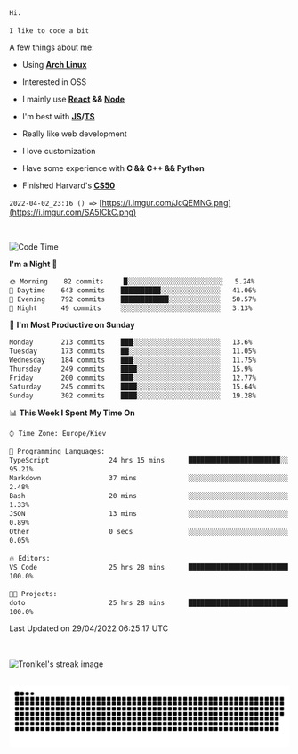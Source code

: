 ```
Hi.

I like to code a bit
```

A few things about me:

-   Using **[Arch Linux](https://archlinux.org/)**

-   Interested in OSS

-   I mainly use **[React](https://reactjs.org/) && [Node](https://nodejs.org/en/)**

-   I'm best with **[JS](https://www.javascript.com/)/[TS](https://www.typescriptlang.org/)**

-   Really like web development

-   I love customization

-   Have some experience with **C && C++ && Python**

-   Finished Harvard's **[CS50](https://cs50.harvard.edu)**

`2022-04-02_23:16 () =>` [https://i.imgur.com/JcQEMNG.png](https://i.imgur.com/SA5ICkC.png)

<br>

<!--START_SECTION:waka-->
![Code Time](http://img.shields.io/badge/Code%20Time-573%20hrs%2035%20mins-blue)

**I'm a Night 🦉** 

```text
🌞 Morning    82 commits     █░░░░░░░░░░░░░░░░░░░░░░░░   5.24% 
🌆 Daytime    643 commits    ██████████░░░░░░░░░░░░░░░   41.06% 
🌃 Evening    792 commits    ████████████░░░░░░░░░░░░░   50.57% 
🌙 Night      49 commits     ░░░░░░░░░░░░░░░░░░░░░░░░░   3.13%

```
📅 **I'm Most Productive on Sunday** 

```text
Monday       213 commits    ███░░░░░░░░░░░░░░░░░░░░░░   13.6% 
Tuesday      173 commits    ██░░░░░░░░░░░░░░░░░░░░░░░   11.05% 
Wednesday    184 commits    ███░░░░░░░░░░░░░░░░░░░░░░   11.75% 
Thursday     249 commits    ████░░░░░░░░░░░░░░░░░░░░░   15.9% 
Friday       200 commits    ███░░░░░░░░░░░░░░░░░░░░░░   12.77% 
Saturday     245 commits    ████░░░░░░░░░░░░░░░░░░░░░   15.64% 
Sunday       302 commits    ████░░░░░░░░░░░░░░░░░░░░░   19.28%

```


📊 **This Week I Spent My Time On** 

```text
⌚︎ Time Zone: Europe/Kiev

💬 Programming Languages: 
TypeScript               24 hrs 15 mins      ███████████████████████░░   95.21% 
Markdown                 37 mins             ░░░░░░░░░░░░░░░░░░░░░░░░░   2.48% 
Bash                     20 mins             ░░░░░░░░░░░░░░░░░░░░░░░░░   1.33% 
JSON                     13 mins             ░░░░░░░░░░░░░░░░░░░░░░░░░   0.89% 
Other                    0 secs              ░░░░░░░░░░░░░░░░░░░░░░░░░   0.05%

🔥 Editors: 
VS Code                  25 hrs 28 mins      █████████████████████████   100.0%

🐱‍💻 Projects: 
doto                     25 hrs 28 mins      █████████████████████████   100.0%

```


 Last Updated on 29/04/2022 06:25:17 UTC
<!--END_SECTION:waka-->

<br>

<p><img align="center" src="https://github-readme-streak-stats.herokuapp.com/?user=Tronikelis&theme=dark" alt="Tronikel's streak image" /></p>

<br>

<img title="" src="https://raw.githubusercontent.com/Tronikelis/Tronikelis/output/github-contribution-grid-snake.svg" alt="very cool snake thingey" data-align="left">
